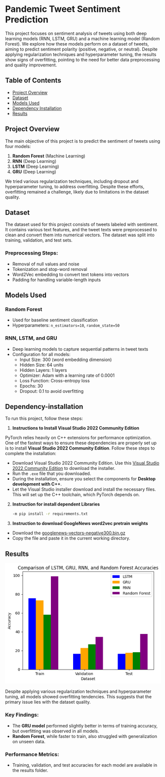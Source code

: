 # Pandemic Tweet Sentiment Prediction

This project focuses on sentiment analysis of tweets using both deep learning models (RNN, LSTM, GRU) and a machine learning model (Random Forest). We explore how these models perform on a dataset of tweets, aiming to predict sentiment polarity (positive, negative, or neutral). Despite applying regularization techniques and hyperparameter tuning, the results show signs of overfitting, pointing to the need for better data preprocessing and quality improvement.

## Table of Contents

- [Project Overview](#project-overview)
- [Dataset](#dataset)
- [Models Used](#models-used)
- [Dependency Installation](#dependency-installation)
- [Results](#results)

## Project Overview

The main objective of this project is to predict the sentiment of tweets using four models:

1. **Random Forest** (Machine Learning)
2. **RNN** (Deep Learning)
3. **LSTM** (Deep Learning)
4. **GRU** (Deep Learning)

We tried various regularization techniques, including dropout and hyperparameter tuning, to address overfitting. Despite these efforts, overfitting remained a challenge, likely due to limitations in the dataset quality.

## Dataset

The dataset used for this project consists of tweets labeled with sentiment. It contains various text features, and the tweet texts were preprocessed to clean and convert them into numerical vectors. The dataset was split into training, validation, and test sets.

### Preprocessing Steps:
- Removal of null values and noise
- Tokenization and stop-word removal
- Word2Vec embedding to convert text tokens into vectors
- Padding for handling variable-length inputs

## Models Used

### Random Forest
- Used for baseline sentiment classification
- Hyperparameters: `n_estimators=10`, `random_state=50`

### RNN, LSTM, and GRU
- Deep learning models to capture sequential patterns in tweet texts
- Configuration for all models:
  - Input Size: 300 (word embedding dimension)
  - Hidden Size: 64 units
  - Hidden Layers: 1 layers
  - Optimizer: Adam with a learning rate of 0.0001
  - Loss Function: Cross-entropy loss
  - Epochs: 30
  - Dropout: 0.1 to avoid overfitting

## Dependency-installation

To run this project, follow these steps:

1. **Instructions to Install Visual Studio 2022 Community Edition**

PyTorch relies heavily on C++ extensions for performance optimization. One of the fastest ways to ensure these dependencies are properly set up is to install **Visual Studio 2022 Community Edition**. Follow these steps to complete the installation:

   - Download Visual Studio 2022 Community Edition. Use this [Visual Studio 2022 Community Edition](https://visualstudio.microsoft.com/vs/community/) to download the installer.
   - Run the `.exe` file that you downloaded.
   - During the installation, ensure you select the components for **Desktop development with C++**.
   - Let the Visual Studio installer download and install the necessary files. This will set up the C++ toolchain, which PyTorch depends on.

2. **Instruction for install dependent Libraries**

   ```bash
   -m pip install -r requirements.txt
   ```

3. **Instruction to download GoogleNews word2vec pretrain weights**

  - Download the [googlenews-vectors-negative300.bin.gz](https://drive.google.com/file/d/0B7XkCwpI5KDYNlNUTTlSS21pQmM/view?resourcekey=0-wjGZdNAUop6WykTtMip30g)
  - Copy the file and paste it in the current working directory.

## Results
![Model Comparison](images/model_comparison.png)

Despite applying various regularization techniques and hyperparameter tuning, all models showed overfitting tendencies. This suggests that the primary issue lies with the dataset quality. 

### Key Findings:
- The **GRU model** performed slightly better in terms of training accuracy, but overfitting was observed in all models.
- **Random Forest**, while faster to train, also struggled with generalization on unseen data.

### Performance Metrics:
- Training, validation, and test accuracies for each model are available in the results folder.
